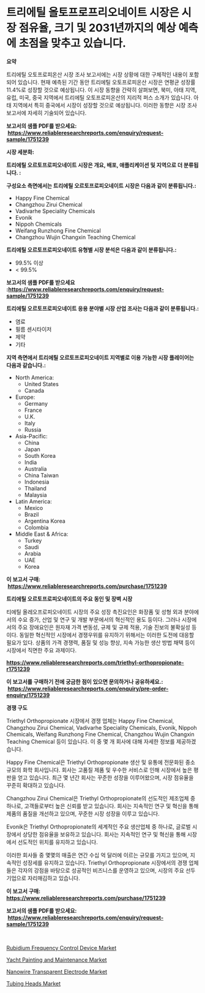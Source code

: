 <p><h1>트리에틸 올토프로프리오네이트 시장은 시장 점유율, 크기 및 2031년까지의 예상 예측에 초점을 맞추고 있습니다.</h1></p><p><strong>요약</strong></p>
<p><p>트리에틸 오토프로피온산 시장 조사 보고서에는 시장 상황에 대한 구체적인 내용이 포함되어 있습니다. 현재 예측된 기간 동안 트리에틸 오토프로피온산 시장은 연평균 성장률 11.4%로 성장할 것으로 예상됩니다. 이 시장 동향을 간략히 살펴보면, 북미, 아태 지역, 유럽, 미국, 중국 지역에서 트리에틸 오토프로피온산의 지리적 퍼스 소개가 있습니다. 아태 지역에서 특히 중국에서 시장이 성장할 것으로 예상됩니다. 이러한 동향은 시장 조사 보고서에 자세히 기술되어 있습니다.</p></p>
<p><strong>보고서의 샘플 PDF를 받으세요: &nbsp;<a href="https://www.reliableresearchreports.com/enquiry/request-sample/1751239">https://www.reliableresearchreports.com/enquiry/request-sample/1751239</a></strong></p>
<p><strong>시장 세분화:</strong></p>
<p><strong> 트리에틸 오르토프로피오네이트 시장은 개요, 배포, 애플리케이션 및 지역으로 더 분류됩니다. :</strong></p>
<p><strong>구성요소 측면에서는 트리에틸 오르토프로피오네이트 시장은 다음과 같이 분류됩니다.:</strong></p>
<p><ul><li>Happy Fine Chemical</li><li>Changzhou Zirui Chemical</li><li>Vadivarhe Speciality Chemicals</li><li>Evonik</li><li>Nippoh Chemicals</li><li>Weifang Runzhong Fine Chemical</li><li>Changzhou Wujin Changxin Teaching Chemical</li></ul></p>
<p><strong> 트리에틸 오르토프로피오네이트 유형별 시장 분석은 다음과 같이 분류됩니다.:</strong></p>
<p><ul><li>99.5% 이상</li><li>< 99.5%</li></ul></p>
<p><strong>보고서의 샘플 PDF를 받으세요 :<a href="https://www.reliableresearchreports.com/enquiry/request-sample/1751239">https://www.reliableresearchreports.com/enquiry/request-sample/1751239</a></strong></p>
<p><strong> 트리에틸 오르토프로피오네이트 응용 분야별 시장 산업 조사는 다음과 같이 분류됩니다.:</strong></p>
<p><ul><li>염료</li><li>필름 센시타이저</li><li>제약</li><li>기타</li></ul></p>
<p><strong>지역 측면에서 트리에틸 오르토프로피오네이트 지역별로 이용 가능한 시장 플레이어는 다음과 같습니다.:</strong></p>
<p><ul>
    <li>
        North America:
        <ul>
            <li>United States</li>
            <li>Canada</li>
        </ul>
    </li>
    <li>
        Europe:
        <ul>
            <li>Germany</li>
            <li>France</li>
            <li>U.K.</li>
            <li>Italy</li>
            <li>Russia</li>
        </ul>
    </li>
    <li>
        Asia-Pacific:
        <ul>
            <li>China</li>
            <li>Japan</li>
            <li>South Korea</li>
            <li>India</li>
            <li>Australia</li>
            <li>China Taiwan</li>
            <li>Indonesia</li>
            <li>Thailand</li>
            <li>Malaysia</li>
        </ul>
    </li>
    <li>
        Latin America:
        <ul>
            <li>Mexico</li>
            <li>Brazil</li>
            <li>Argentina Korea</li>
            <li>Colombia</li>
        </ul>
    </li>
    <li>
        Middle East & Africa:
        <ul>
            <li>Turkey</li>
            <li>Saudi</li>
            <li>Arabia</li>
            <li>UAE</li>
            <li>Korea</li>
        </ul>
    </li>
    </ul></p>
<p><strong>이 보고서 구매: &nbsp;<a href="https://www.reliableresearchreports.com/purchase/1751239">https://www.reliableresearchreports.com/purchase/1751239</a></strong></p>
<p><strong>트리에틸 오르토프로피오네이트의 주요 동인 및 장벽 시장</strong></p>
<p><p>티에틸 올레오프로피오네이트 시장의 주요 성장 촉진요인은 화장품 및 성형 외과 분야에서의 수요 증가, 산업 및 연구 및 개발 부문에서의 혁신적인 용도 등이다. 그러나 시장에서의 주요 장애요인은 원자재 가격 변동성, 규제 및 규제 적용, 기술 진보의 불확실성 등이다. 동일한 혁신적인 시장에서 경쟁우위를 유지하기 위해서는 이러한 도전에 대응할 필요가 있다. 상품의 가격 경쟁력, 품질 및 성능 향상, 지속 가능한 생산 방법 채택 등이 시장에서 직면한 주요 과제이다.</p></p>
<p><strong><a href="https://www.reliableresearchreports.com/triethyl-orthopropionate-r1751239">https://www.reliableresearchreports.com/triethyl-orthopropionate-r1751239</a></strong></p>
<p><strong>이 보고서를 구매하기 전에 궁금한 점이 있으면 문의하거나 공유하세요.: &nbsp;<a href="https://www.reliableresearchreports.com/enquiry/pre-order-enquiry/1751239">https://www.reliableresearchreports.com/enquiry/pre-order-enquiry/1751239</a></strong></p>
<p><strong>경쟁 구도</strong></p>
<p><p>Triethyl Orthopropionate 시장에서 경쟁 업체는 Happy Fine Chemical, Changzhou Zirui Chemical, Vadivarhe Speciality Chemicals, Evonik, Nippoh Chemicals, Weifang Runzhong Fine Chemical, Changzhou Wujin Changxin Teaching Chemical 등이 있습니다. 이 중 몇 개 회사에 대해 자세한 정보를 제공하겠습니다.</p><p>Happy Fine Chemical은 Triethyl Orthopropionate 생산 및 유통에 전문화된 중소 규모의 화학 회사입니다. 회사는 고품질 제품 및 우수한 서비스로 인해 시장에서 높은 평판을 얻고 있습니다. 최근 몇 년간 회사는 꾸준한 성장을 이루어왔으며, 시장 점유율을 꾸준히 확대하고 있습니다.</p><p>Changzhou Zirui Chemical은 Triethyl Orthopropionate의 선도적인 제조업체 중 하나로, 고객들로부터 높은 신뢰를 받고 있습니다. 회사는 지속적인 연구 및 혁신을 통해 제품의 품질을 개선하고 있으며, 꾸준한 시장 성장을 이루고 있습니다.</p><p>Evonik은 Triethyl Orthopropionate의 세계적인 주요 생산업체 중 하나로, 글로벌 시장에서 상당한 점유율을 보유하고 있습니다. 회사는 지속적인 연구 및 혁신을 통해 시장에서 선도적인 위치를 유지하고 있습니다. </p><p>이러한 회사들 중 몇몇의 매출은 연간 수십 억 달러에 이르는 규모를 가지고 있으며, 지속적인 성장세를 유지하고 있습니다. Triethyl Orthopropionate 시장에서의 경쟁 업체들은 각자의 강점을 바탕으로 성공적인 비즈니스를 운영하고 있으며, 시장의 주요 선두기업으로 자리매김하고 있습니다.</p></p>
<p><strong>이 보고서 구매: &nbsp; <a href="https://www.reliableresearchreports.com/purchase/1751239">https://www.reliableresearchreports.com/purchase/1751239</a></strong></p>
<p><strong>보고서의 샘플 PDF를 받으세요: &nbsp;<a href="https://www.reliableresearchreports.com/enquiry/request-sample/1751239">https://www.reliableresearchreports.com/enquiry/request-sample/1751239</a></strong><strong></strong></p>
<p>&nbsp;</p>
<p><p><a href="https://full-wildebeest-80b.notion.site/Rubidium-Frequency-Control-Device-Market-Furnishes-Information-on-Market-Share-Market-Trends-and-M-38829c66e0974193b8f879f10e931a7a">Rubidium Frequency Control Device Market</a></p><p><a href="https://github.com/okotobwrhuteie/Market-Research-Report-List-2/blob/main/yacht-painting-and-maintenance-market.md">Yacht Painting and Maintenance Market</a></p><p><a href="https://flame-sidecar-702.notion.site/Nanowire-Transparent-Electrode-Market-Insights-into-Market-CAGR-Market-Trends-and-Growth-Strategi-29d43d6f04a644b29fa3cf1f3f313b47">Nanowire Transparent Electrode Market</a></p><p><a href="https://view.publitas.com/reportprime-1/tubing-heads-market-the-key-to-successful-business-strategy-forecast-till-2031/">Tubing Heads Market</a></p></p>